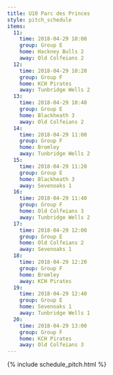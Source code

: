 ```yaml
---
title: U10 Parc des Princes
style: pitch_schedule
items:
  11:
    time: 2018-04-29 10:00
    group: Group E
    home: Hackney Bulls 2
    away: Old Colfeians 2
  12:
    time: 2018-04-29 10:20
    group: Group F
    home: KCH Pirates
    away: Tunbridge Wells 2
  13:
    time: 2018-04-29 10:40
    group: Group E
    home: Blackheath 3
    away: Old Colfeians 2
  14:
    time: 2018-04-29 11:00
    group: Group F
    home: Bromley
    away: Tunbridge Wells 2
  15:
    time: 2018-04-29 11:20
    group: Group E
    home: Blackheath 3
    away: Sevenoaks 1
  16:
    time: 2018-04-29 11:40
    group: Group F
    home: Old Colfeians 3
    away: Tunbridge Wells 2
  17:
    time: 2018-04-29 12:00
    group: Group E
    home: Old Colfeians 2
    away: Sevenoaks 1
  18:
    time: 2018-04-29 12:20
    group: Group F
    home: Bromley
    away: KCH Pirates
  19:
    time: 2018-04-29 12:40
    group: Group E
    home: Sevenoaks 1
    away: Tunbridge Wells 1
  20:
    time: 2018-04-29 13:00
    group: Group F
    home: KCH Pirates
    away: Old Colfeians 3
---
```


{% include schedule_pitch.html %}
